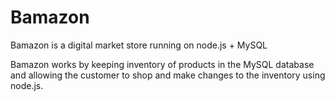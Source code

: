 # Bamazon
Bamazon is a digital market store running on node.js + MySQL

Bamazon works by keeping inventory of products in the MySQL database and allowing the customer to shop and make changes to the inventory using node.js.
